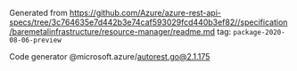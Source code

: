 Generated from https://github.com/Azure/azure-rest-api-specs/tree/3c764635e7d442b3e74caf593029fcd440b3ef82//specification/baremetalinfrastructure/resource-manager/readme.md tag: `package-2020-08-06-preview`

Code generator @microsoft.azure/autorest.go@2.1.175


